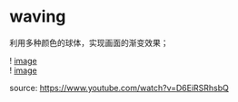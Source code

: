 # waving  
利用多种颜色的球体，实现画面的渐变效果；  

! [image](https://github.com/jjjinnni/waving/blob/main/waving/ball.png)  
! [image](https://github.com/jjjinnni/waving/blob/main/waving/gradient.png)  
  
source: https://www.youtube.com/watch?v=D6EiRSRhsbQ
